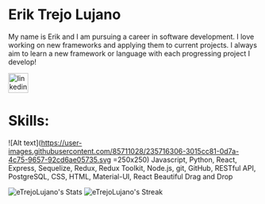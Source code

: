 # Erik Trejo Lujano

My name is Erik and I am pursuing a career in software development. I love working on new frameworks and applying them to current projects. I always aim to learn a new framework or language with each progressing project I develop!

[<img src='https://cdn.jsdelivr.net/npm/simple-icons@3.0.1/icons/linkedin.svg' alt='linkedin' height='40'>](https://www.linkedin.com/in/erik-trejo-lujano/)  

# Skills: 
![Alt text](https://user-images.githubusercontent.com/85711028/235716306-3015cc81-0d7a-4c75-9657-92cd6ae05735.svg =250x250)
Javascript, Python, React, Express, Sequelize, Redux, Redux Toolkit, Node.js, git, GitHub, RESTful API, PostgreSQL, CSS, HTML, Material-UI, React Beautiful Drag and Drop

![eTrejoLujano's Stats](https://github-readme-stats.vercel.app/api?username=eTrejoLujano&theme=blueberry&show_icons=true&hide_border=true&count_private=true)
![eTrejoLujano's Streak](https://github-readme-streak-stats.herokuapp.com/?user=eTrejoLujano&theme=blueberry&hide_border=true)
